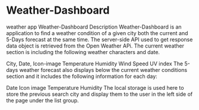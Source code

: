 # Weather-Dashboard
weather app
Weather-Dashboard
Description
Weather-Dashboard is an application to find a weather condition of a given city both the current and 5-Days forecast at the same time. The server-side API used to get response data object is retrieved from the Open Weather APi. The current weather section is including the following weather characters and date.

City, Date, Icon-image
Temperature
Humidity
Wind Speed
UV index
The 5-days weather forecast also displays below the current weather conditions section and it includes the following information for each day:

Date
Icon image
Temperature
Humidity
The local storage is used here to store the previous search city and display them to the user in the left side of the page under the list group.